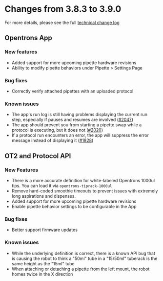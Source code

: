 # Changes from 3.8.3 to 3.9.0

For more details, please see the full [technical change log][changelog]

[changelog]: https://github.com/Opentrons/opentrons/blob/edge/CHANGELOG.md

<!-- start:@opentrons/app -->
## Opentrons App

### New features

- Added support for more upcoming pipette hardware revisions
- Ability to modify pipette behaviors under Pipette > Settings Page

### Bug fixes

- Correctly verify attached pipettes with an uploaded protocol

### Known issues

- The app's run log is still having problems displaying the current run step, especially if pauses and resumes are involved ([#2047][2047])
- The app should prevent you from starting a pipette swap while a protocol is executing, but it does not ([#2020][2020])
- If a protocol run encounters an error, the app will suppress the error message instead of displaying it ([#1828][1828])

[2047]: https://github.com/Opentrons/opentrons/issues/2047
[2020]: https://github.com/Opentrons/opentrons/issues/2020
[1828]: https://github.com/Opentrons/opentrons/issues/1828

<!-- end:@opentrons/app -->

<!-- start:@opentrons/api -->
## OT2 and Protocol API

### New Features

- There is a more accurate definition for white-labeled Opentrons 1000ul tips. You can load it via `opentrons-tiprack-1000ul`
- Remove hard-coded smoothie timeouts to prevent issues with extremely long aspirations and dispenses.
- Added support for more upcoming pipette hardware revisions
- Enable pipette behavior settings to be configurable in the App

### Bug fixes

- Better support firmware updates

### Known issues

- While the underlying definition is correct, there is a known API bug that is causing the robot to think a "50ml" tube in a "15/50ml" tuberack is the same height as the "15ml" tube
- When attaching or detaching a pipette from the left mount, the robot homes twice in the X direction


[schema-v3]: https://github.com/Opentrons/opentrons/blob/edge/shared-data/protocol-json-schema/protocolSchemaV3.json
<!-- end:@opentrons/api -->
